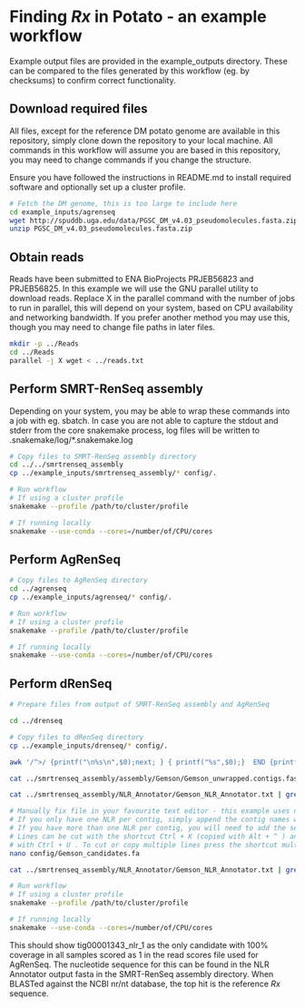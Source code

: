 # Finding *Rx* in Potato - an example workflow

Example output files are provided in the example_outputs directory. These can be compared to the files generated by this workflow (eg. by checksums) to confirm correct functionality.

## Download required files

All files, except for the reference DM potato genome are available in this repository, simply clone down the repository to your local machine. All commands in this workflow will assume you are based in this repository, you may need to change commands if you change the structure.

Ensure you have followed the instructions in README.md to install required software and optionally set up a cluster profile.

```bash
# Fetch the DM genome, this is too large to include here
cd example_inputs/agrenseq
wget http://spuddb.uga.edu/data/PGSC_DM_v4.03_pseudomolecules.fasta.zip
unzip PGSC_DM_v4.03_pseudomolecules.fasta.zip
```

## Obtain reads

Reads have been submitted to ENA BioProjects PRJEB56823 and PRJEB56825. In this example we will use the GNU parallel utility to download reads. Replace X in the parallel command with the number of jobs to run in parallel, this will depend on your system, based on CPU availability and networking bandwidth. If you prefer another method you may use this, though you may need to change file paths in later files.

```bash
mkdir -p ../Reads
cd ../Reads
parallel -j X wget < ../reads.txt
```

## Perform SMRT-RenSeq assembly

Depending on your system, you may be able to wrap these commands into a job with eg. sbatch. In case you are not able to capture the stdout and stderr from the core snakemake process, log files will be written to .snakemake/log/*.snakemake.log

```bash
# Copy files to SMRT-RenSeq assembly directory
cd ../../smrtrenseq_assembly
cp ../example_inputs/smrtrenseq_assembly/* config/.

# Run workflow
# If using a cluster profile
snakemake --profile /path/to/cluster/profile

# If running locally
snakemake --use-conda --cores=/number/of/CPU/cores
```

## Perform AgRenSeq

```bash
# Copy files to AgRenSeq directory
cd ../agrenseq
cp ../example_inputs/agrenseq/* config/.

# Run workflow
# If using a cluster profile
snakemake --profile /path/to/cluster/profile

# If running locally
snakemake --use-conda --cores=/number/of/CPU/cores
```

## Perform dRenSeq

```bash
# Prepare files from output of SMRT-RenSeq assembly and AgRenSeq

cd ../drenseq

# Copy files to dRenSeq directory
cp ../example_inputs/drenseq/* config/.

awk '/^>/ {printf("\n%s\n",$0);next; } { printf("%s",$0);}  END {printf("\n");}' < ../smrtrenseq_assembly/assembly/Gemson/Gemson.contigs.fasta | tail -n +2 > ../smrtrenseq_assembly/assembly/Gemson/Gemson_unwrapped.contigs.fasta # unwrap fasta file so all the sequence is on one line

cat ../smrtrenseq_assembly/assembly/Gemson/Gemson_unwrapped.contigs.fasta | grep -A1 -f ../agrenseq/results/Gemson_filtered_contigs.txt | sed 's/--//g' | sed '/^$/d' | sed '/^>/ s/ .*//' >> config/Gemson_candidates.fa # get your sequences for contigs you want, we have provided example sequences to aid in running the analysis

cat ../smrtrenseq_assembly/NLR_Annotator/Gemson_NLR_Annotator.txt | grep -f ../agrenseq/results/Gemson_filtered_contigs.txt | less -S # See how many nlrs per contig

# Manually fix file in your favourite text editor - this example uses nano
# If you only have one NLR per contig, simply append the contig names with _nlr_1
# If you have more than one NLR per contig, you will need to add the seqeuence multiple times, giving separate sequences for nlr_1, nlr_2 etc.
# Lines can be cut with the shortcut Ctrl + K (copied with Alt + ^ ) and paste
# with Ctrl + U . To cut or copy multiple lines press the shortcut multiple times.
nano config/Gemson_candidates.fa

cat ../smrtrenseq_assembly/NLR_Annotator/Gemson_NLR_Annotator.txt | grep -f ../agrenseq/results/Gemson_filtered_contigs.txt | cut -f2,4-5 >> config/Gemson_candidates.bed # Make a bed file, we have provided example sequences to aid in running the analysis

# Run workflow
# If using a cluster profile
snakemake --profile /path/to/cluster/profile

# If running locally
snakemake --use-conda --cores=/number/of/CPU/cores
```

This should show tig00001343_nlr_1 as the only candidate with 100% coverage in all samples scored as 1 in the read scores file used for AgRenSeq. The nucleotide sequence for this can be found in the NLR Annotator output fasta in the SMRT-RenSeq assembly directory. When BLASTed against the NCBI nr/nt database, the top hit is the reference *Rx* sequence.
